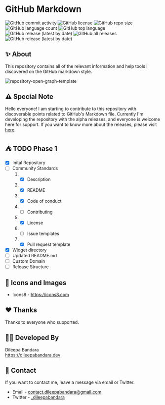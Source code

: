 # GitHub Markdown
![GitHub commit activity](https://img.shields.io/github/commit-activity/m/dileepabandara/github-markdown?color=success&label=commits)
![GitHub license](https://img.shields.io/github/license/dileepabandara/github-markdown?color=yellow&style=flat)
![GitHub repo size](https://img.shields.io/github/repo-size/dileepabandara/github-markdown?color=purple&label=repository%20size)
![GitHub language count](https://img.shields.io/github/languages/count/dileepabandara/github-markdown?style=flat&color=blue)
![GitHub top language](https://img.shields.io/github/languages/top/dileepabandara/github-markdown?color=blue)
![GitHub release (latest by date)](https://img.shields.io/github/v/release/dileepabandara/github-markdown?style=flat&color=red)
![GitHub all releases](https://img.shields.io/github/downloads/dileepabandara/github-markdown/total?style=flat)
![GitHub release (latest by date)](https://img.shields.io/github/downloads/dileepabandara/github-markdown/v0.0.1-alpha/total?style=flat)

## ✨ About
This repository contains all of the relevant information and help tools I discovered on the GitHub markdown style.

![repository-open-graph-template](https://user-images.githubusercontent.com/80202913/190890337-17bea174-a767-409a-ae6d-174852cbf22a.png)

## ⚠️ Special Note
Hello everyone! I am starting to contribute to this repository with discoverable points related to GitHub's Markdown file. Currently I'm developing the repository with the alpha releases, and everyone is welcome here for support. If you want to know more about the releases, please visit [here](https://github.com/dileepabandara/github-markdown/releases).

## ⛺ TODO Phase 1

- [x] Inital Repository
- [ ] Community Standards
  1. - [x] Description
  2. - [x] README
  3. - [x] Code of conduct
  4. - [ ] Contributing
  5. - [x] License
  6. - [ ] Issue templates
  7. - [x] Pull request template
- [x] Widget directory
- [ ] Updated README.md
- [ ] Custom Domain
- [ ] Release Structure

## 📸 Icons and Images
- Icons8 - https://icons8.com

## ❤️ Thanks
Thanks to everyone who supported.

## 👨‍💻 Developed By
Dileepa Bandara  
<https://dileepabandara.dev> 

## 💬 Contact
If you want to contact me, leave a message via email or Twitter.
- Email - <contact.dileepabandara@gmail.com>
- Twitter - [_dileepabandara](https://twitter.com/_dileepabandara)
  
